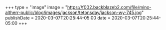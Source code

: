 +++
type = "image"
image = "https://f002.backblazeb2.com/file/mino-altherr-public/blog/images/jackson/tetonsday/jackson-wy-745.jpg"
publishDate = 2020-03-07T20:25:44-05:00
date = 2020-03-07T20:25:44-05:00
+++

